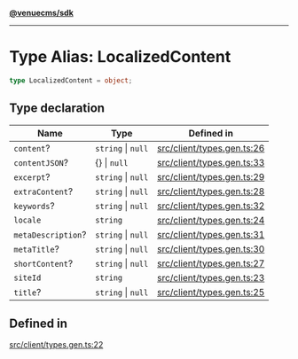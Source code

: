 [**@venuecms/sdk**](../Index.md)

***

# Type Alias: LocalizedContent

```ts
type LocalizedContent = object;
```

## Type declaration

| Name | Type | Defined in |
| ------ | ------ | ------ |
| `content`? | `string` \| `null` | [src/client/types.gen.ts:26](https://github.com/venuecms/sdk/blob/5b8937f1771d31bef01a3652bf48054570abcbdb/src/client/types.gen.ts#L26) |
| `contentJSON`? | \{\} \| `null` | [src/client/types.gen.ts:33](https://github.com/venuecms/sdk/blob/5b8937f1771d31bef01a3652bf48054570abcbdb/src/client/types.gen.ts#L33) |
| `excerpt`? | `string` \| `null` | [src/client/types.gen.ts:29](https://github.com/venuecms/sdk/blob/5b8937f1771d31bef01a3652bf48054570abcbdb/src/client/types.gen.ts#L29) |
| `extraContent`? | `string` \| `null` | [src/client/types.gen.ts:28](https://github.com/venuecms/sdk/blob/5b8937f1771d31bef01a3652bf48054570abcbdb/src/client/types.gen.ts#L28) |
| `keywords`? | `string` \| `null` | [src/client/types.gen.ts:32](https://github.com/venuecms/sdk/blob/5b8937f1771d31bef01a3652bf48054570abcbdb/src/client/types.gen.ts#L32) |
| `locale` | `string` | [src/client/types.gen.ts:24](https://github.com/venuecms/sdk/blob/5b8937f1771d31bef01a3652bf48054570abcbdb/src/client/types.gen.ts#L24) |
| `metaDescription`? | `string` \| `null` | [src/client/types.gen.ts:31](https://github.com/venuecms/sdk/blob/5b8937f1771d31bef01a3652bf48054570abcbdb/src/client/types.gen.ts#L31) |
| `metaTitle`? | `string` \| `null` | [src/client/types.gen.ts:30](https://github.com/venuecms/sdk/blob/5b8937f1771d31bef01a3652bf48054570abcbdb/src/client/types.gen.ts#L30) |
| `shortContent`? | `string` \| `null` | [src/client/types.gen.ts:27](https://github.com/venuecms/sdk/blob/5b8937f1771d31bef01a3652bf48054570abcbdb/src/client/types.gen.ts#L27) |
| `siteId` | `string` | [src/client/types.gen.ts:23](https://github.com/venuecms/sdk/blob/5b8937f1771d31bef01a3652bf48054570abcbdb/src/client/types.gen.ts#L23) |
| `title`? | `string` \| `null` | [src/client/types.gen.ts:25](https://github.com/venuecms/sdk/blob/5b8937f1771d31bef01a3652bf48054570abcbdb/src/client/types.gen.ts#L25) |

## Defined in

[src/client/types.gen.ts:22](https://github.com/venuecms/sdk/blob/5b8937f1771d31bef01a3652bf48054570abcbdb/src/client/types.gen.ts#L22)
